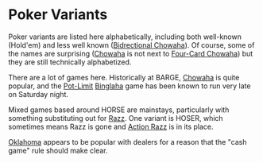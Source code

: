 Poker Variants
==============

Poker variants are listed here alphabetically, including both well-known
(Hold'em) and less well known ([Bidrectional
Chowaha](./game-bidirectional-chowaha-high-low.md)).  Of course, some of the
names are surprising ([Chowaha](./game-chowaha.md) is not next to [Four-Card
Chowaha](./game-four-card-chowaha.md)) but they are
still technically alphabetized.

There are a lot of games here.  Historically at BARGE,
[Chowaha](./game-chowaha.md) is quite popular, and the [Pot-Limit](./common-pot-limit.md)
[Binglaha](./game-binglaha.md) game has been known to run very late on Saturday
night.

Mixed games based around HORSE are mainstays, particularly with something
substituting out for [Razz](./game-razz.md). One variant is HOSER, which sometimes means
Razz is gone and [Action Razz](./game-action-razz.md) is in its place.

[Oklahoma](./game-oklahoma.md) appears to be popular with dealers for a reason
that the "cash game" rule should make clear.
